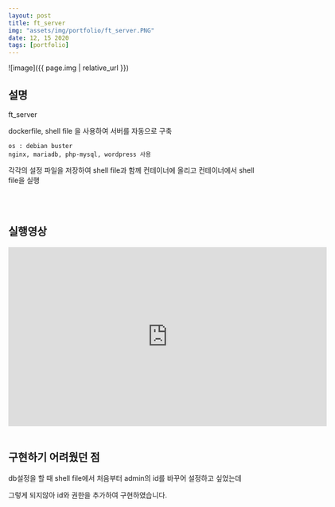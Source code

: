 ```yaml
---
layout: post
title: ft_server
img: "assets/img/portfolio/ft_server.PNG"
date: 12, 15 2020
tags: [portfolio]
---
```


![image]({{ page.img | relative_url }})

## 설명

ft_server

dockerfile, shell file 을 사용하여 서버를 자동으로 구축

    os : debian buster
    nginx, mariadb, php-mysql, wordpress 사용

각각의 설정 파일을 저장하여 shell file과 함께 컨테이너에 올리고 컨테이너에서 shell file을 실행

<br/>
<br/>

## 실행영상 
<iframe width="640" height="360" src="https://www.youtube.com/embed/htHpQg9rbk0" frameborder="0" gesture="media" allowfullscreen=""></iframe>


<br/>
<br/>

## 구현하기 어려웠던 점

db설정을 할 때 shell file에서 처음부터 admin의 id를 바꾸어 설정하고 싶었는데

그렇게 되지않아 id와 권한을 추가하여 구현하였습니다.